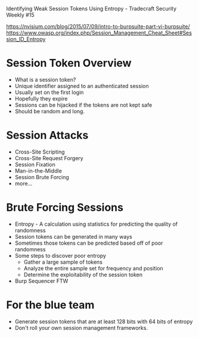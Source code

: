 Identifying Weak Session Tokens Using Entropy - Tradecraft Security Weekly #15

https://nvisium.com/blog/2015/07/09/intro-to-burpsuite-part-vi-burpsuite/
https://www.owasp.org/index.php/Session_Management_Cheat_Sheet#Session_ID_Entropy
# Session Token Overview
- What is a session token?
- Unique identifier assigned to an authenticated session
- Usually set on the first login
- Hopefully they expire
- Sessions can be hijacked if the tokens are not kept safe
- Should be random and long.
# Session Attacks
- Cross-Site Scripting
- Cross-Site Request Forgery
- Session Fixation
- Man-in-the-Middle
- Session Brute Forcing
- more...
# Brute Forcing Sessions
- Entropy - A calculation using statistics for predicting the quality of randomness
- Session tokens can be generated in many ways
- Sometimes those tokens can be predicted based off of poor randomness
- Some steps to discover poor entropy
	- Gather a large sample of tokens
	- Analyze the entire sample set for frequency and position
	- Determine the exploitability of the session token
- Burp Sequencer FTW
# For the blue team
- Generate session tokens that are at least 128 bits with 64 bits of entropy
- Don't roll your own session management frameworks.